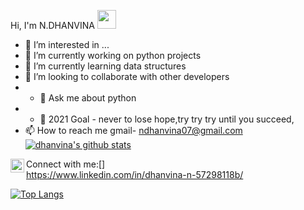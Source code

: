


  Hi, I'm N.DHANVINA  <img src="https://media.giphy.com/media/hvRJCLFzcasrR4ia7z/giphy.gif" width="30px">
- 👀 I’m interested in ...
- 🔭 I’m currently working on python projects
- 🌱 I’m currently learning data structures 
- 💞️ I’m looking to collaborate with other developers
- - 💬 Ask me about python
- - 🥅 2021 Goal - never to lose hope,try try try until you succeed,
- 📫 How to reach me gmail- ndhanvina07@gmail.com
[![dhanvina's github stats](https://github-readme-stats.vercel.app/api?username=dhanvina&count_private=true&include_all_commits=true&theme=radical)](https://google.com)

Connect with me:[<img align="left" alt="codeSTACKr | LinkedIn" width="22px" src="https://cdn.jsdelivr.net/npm/simple-icons@v3/icons/linkedin.svg" />]
<br /> https://www.linkedin.com/in/dhanvina-n-57298118b/

[![Top Langs](https://github-readme-stats.vercel.app/api/top-langs/?username=dhanvina&layout=compact)](https://github.com/anuraghazra/github-readme-stats)



<!---
dhanvina/dhanvina is a ✨ special ✨ repository because its `README.md` (this file) appears on your GitHub profile.
You can click the Preview link to take a look at your changes.
--->
